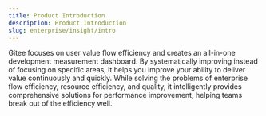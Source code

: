 ```yaml
---
title: Product Introduction
description: Product Introduction
slug: enterprise/insight/intro
---
```

Gitee focuses on user value flow efficiency and creates an all-in-one development measurement dashboard. By systematically improving instead of focusing on specific areas, it helps you improve your ability to deliver value continuously and quickly. While solving the problems of enterprise flow efficiency, resource efficiency, and quality, it intelligently provides comprehensive solutions for performance improvement, helping teams break out of the efficiency well.
